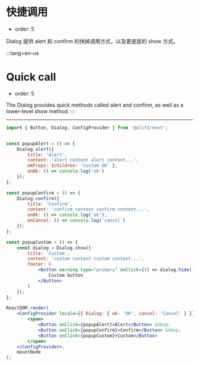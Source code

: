 # 快捷调用

- order: 5

Dialog 提供 alert 和 confirm 的快掉调用方式，以及更底层的 show 方式。

:::lang=en-us
# Quick call

- order: 5

The Dialog provides quick methods called alert and confirm, as well as a lower-level show method.
:::

---

````jsx
import { Button, Dialog, ConfigProvider } from '@alifd/next';


const popupAlert = () => {
    Dialog.alert({
        title: 'Alert',
        content: 'alert content alert content...',
        okProps: {children: 'Custom OK' },
        onOk: () => console.log('ok')
    });
};

const popupConfirm = () => {
    Dialog.confirm({
        title: 'Confirm',
        content: 'confirm content confirm content...',
        onOk: () => console.log('ok'),
        onCancel: () => console.log('cancel')
    });
};

const popupCustom = () => {
    const dialog = Dialog.show({
        title: 'Custom',
        content: 'custom content custom content...',
        footer: (
            <Button warning type="primary" onClick={() => dialog.hide()}>
                Custom button
            </Button>
        )
    });
};

ReactDOM.render(
    <ConfigProvider locale={{ Dialog: { ok: 'OK', cancel: 'Cancel' } }}>
        <span>
            <Button onClick={popupAlert}>Alert</Button> &nbsp;
            <Button onClick={popupConfirm}>Confirm</Button> &nbsp;
            <Button onClick={popupCustom}>Custom</Button>
        </span>
    </ConfigProvider>,
    mountNode
);
````
